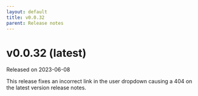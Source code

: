 ```yaml
---
layout: default
title: v0.0.32
parent: Release notes
---
```


<!-- markdownlint-disable title-case-style -->

# v0.0.32 (latest)

Released on 2023-06-08

<!-- markdownlint-enable title-case-style -->

This release fixes an incorrect link in the user dropdown causing a 404 on the
latest version release notes.
